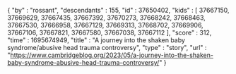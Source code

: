 {
  "by" : "rossant",
  "descendants" : 155,
  "id" : 37650402,
  "kids" : [ 37667150, 37669629, 37667435, 37667392, 37670273, 37668242, 37668463, 37667530, 37666958, 37667129, 37669313, 37668702, 37669906, 37667106, 37667821, 37667580, 37667038, 37667112 ],
  "score" : 312,
  "time" : 1695674949,
  "title" : "A journey into the shaken baby syndrome/abusive head trauma controversy",
  "type" : "story",
  "url" : "https://www.cambridgeblog.org/2023/05/a-journey-into-the-shaken-baby-syndrome-abusive-head-trauma-controversy/"
}
